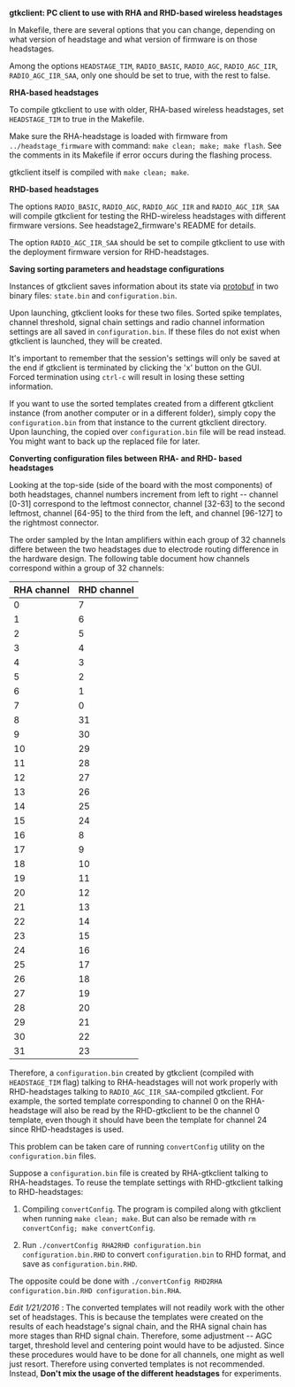 **gtkclient: PC client to use with RHA and RHD-based wireless headstages**

In Makefile, there are several options that you can change, depending on what version of
headstage and what version of firmware is on those headstages.

Among the options `HEADSTAGE_TIM`, `RADIO_BASIC`, `RADIO_AGC`, `RADIO_AGC_IIR`, `RADIO_AGC_IIR_SAA`, only one should be set to true, with the rest to false.

**RHA-based headstages**

To compile gtkclient to use with older, RHA-based wireless headstages, set `HEADSTAGE_TIM` to true in the Makefile. 

Make sure the RHA-headstage is loaded with firmware from `../headstage_firmware` with command:
  `make clean; make; make flash`. See the comments in its Makefile if error occurs during the flashing process.

gtkclient itself is compiled with `make clean; make`.

**RHD-based headstages**

The options `RADIO_BASIC`, `RADIO_AGC`, `RADIO_AGC_IIR` and `RADIO_AGC_IIR_SAA` will compile gtkclient for testing the RHD-wireless headstages with different firmware versions. See headstage2_firmware's README for details.

The option `RADIO_AGC_IIR_SAA` should be set to compile gtkclient to use with the deployment firmware version for RHD-headstages.

**Saving sorting parameters and headstage configurations**

Instances of gtkclient saves information about its state via [protobuf](https://developers.google.com/protocol-buffers/docs/cpptutorial) in two binary files: `state.bin` and `configuration.bin`.

Upon launching, gtkclient looks for these two files. Sorted spike templates, channel threshold, signal chain settings and radio channel information settings are all saved in `configuration.bin`. If these files do not exist when gtkclient is launched, they will be created.

It's important to remember that the session's settings will only be saved at the end if gtkclient is terminated by clicking the 'x' button on the GUI. Forced termination using `ctrl-c` will result in losing these setting information.

If you want to use the sorted templates created from a different gtkclient instance (from another computer or in a different folder), simply copy the `configuration.bin` from that instance to the current gtkclient directory. Upon launching, the copied over `configuration.bin` file will be read instead. You might want to back up the replaced file for later.

**Converting configuration files between RHA- and RHD- based headstages**

Looking at the top-side (side of the board with the most components) of both headstages, channel numbers increment from left to right -- channel [0-31] correspond to the leftmost connector, channel [32-63] to the second leftmost, channel [64-95] to the third from the left, and channel [96-127] to the rightmost connector.

The order sampled by the Intan amplifiers within each group of 32 channels differe between the two headstages due to electrode routing difference in the hardware design. The following table document how channels correspond within a group of 32 channels:

RHA channel | RHD channel
------------------|-------------------
0   | 7
1   | 6
2   | 5
3   | 4
4   | 3
5   | 2
6   | 1
7   | 0
8   | 31
9   | 30
10 | 29
11 | 28
12 | 27
13 | 26
14 | 25
15 | 24
16 | 8
17 | 9
18 | 10
19 | 11
20 | 12
21 | 13
22 | 14
23 | 15
24 | 16
25 | 17
26 | 18
27 | 19
28 | 20
29 | 21
30 | 22
31 | 23

Therefore, a `configuration.bin` created by gtkclient (compiled with `HEADSTAGE_TIM` flag) talking to RHA-headstages will not work properly with RHD-headstages talking to `RADIO_AGC_IIR_SAA`-compiled gtkclient. For example, the sorted template corresponding to channel 0 on the RHA-headstage will also be read by the RHD-gtkclient to be the channel 0 template, even though it should have been the template for channel 24 since RHD-headstages is used.

This problem can be taken care of running `convertConfig` utility on the `configuration.bin` files.

Suppose a `configuration.bin` file is created by RHA-gtkclient talking to RHA-headstages. To reuse the template settings with RHD-gtkclient talking to RHD-headstages:

1. Compiling `convertConfig`. The program is compiled along with gtkclient when running `make clean; make`. But can also be remade with `rm convertConfig; make convertConfig`.

2. Run `./convertConfig RHA2RHD configuration.bin configuration.bin.RHD` to convert `configuration.bin` to RHD format, and save as `configuration.bin.RHD`.

The opposite could be done with `./convertConfig RHD2RHA configuration.bin.RHD configuration.bin.RHA`. 

*Edit 1/21/2016* : The converted templates will not readily work with the other set of headstages. This is because the templates were created on the results of each headstage's signal chain, and the RHA signal chain has more stages than RHD signal chain. Therefore, some adjustment -- AGC target, threshold level and centering point would have to be adjusted. Since these procedures would have to be done for all channels, one might as well just resort. Therefore using converted templates is not recommended. Instead, **Don't mix the usage of the different headstages** for experiments.


